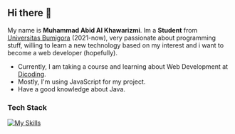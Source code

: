 ## Hi there 👋

My name is **Muhammad Abid Al Khawarizmi**. Im a **Student** from [Universitas Bumigora](https://universitasbumigora.ac.id) (2021-now), very passionate about programming stuff, willing to learn a new technology based on my interest and i want to become a web developer (hopefully).

- Currently, I am taking a course and learning about Web Development at [Dicoding](https://www.dicoding.com). 
- Mostly, I'm using JavaScript for my project.
- Have a good knowledge about Java.

### Tech Stack
[![My Skills](https://skillicons.dev/icons?i=js,react,bootstrap,sass,express,java,postgres,supabase&perline=4)](https://skillicons.dev)

    
  


